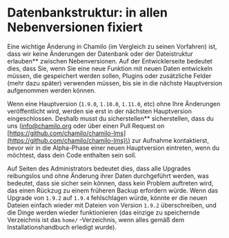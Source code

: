 # Datenbankstruktur: in allen Nebenversionen fixiert

Eine wichtige Änderung in Chamilo \(im Vergleich zu seinen Vorfahren\) ist, dass wir keine Änderungen der Datenbank oder der Dateistruktur erlauben** zwischen Nebenversionen. Auf der Entwicklerseite bedeutet dies, dass Sie, wenn Sie eine neue Funktion mit neuen Daten entwickeln müssen, die gespeichert werden sollen, Plugins oder zusätzliche Felder \(mehr dazu später\) verwenden müssen, bis sie in die nächste Hauptversion aufgenommen werden können.

Wenn eine Hauptversion \(`1.9.0`, `1.10.0`, `1.11.0`, etc\) ohne Ihre Änderungen veröffentlicht wird, werden sie erst in der nächsten Hauptversion eingeschlossen. Deshalb musst du sicherstellen** sicherstellen, dass du uns \(info@chamilo.org oder über einen Pull Request on [https://github.com/chamilo/chamilo-lms](https://github.com/chamilo/chamilo-lms)\) zur Aufnahme kontaktierst, bevor wir in die Alpha-Phase einer neuen Hauptversion eintreten, wenn du möchtest, dass dein Code enthalten sein soll.

Auf Seiten des Administrators bedeutet dies, dass alle Upgrades reibungslos und ohne Änderung ihrer Daten durchgeführt werden, was bedeutet, dass sie sicher sein können, dass kein Problem auftreten wird, das einen Rückzug zu einem früheren Backup erfordern würde. Wenn das Upgrade von `1.9.2` auf `1.9.4` fehlschlagen würde, könnte er die neuen Dateien einfach wieder mit Dateien von Version `1.9.2` überschreiben, und die Dinge werden wieder funktionieren \(das einzige zu speichernde Verzeichnis ist das `home/` -Verzeichnis, wenn alles gemäß dem Installationshandbuch erledigt wurde\).